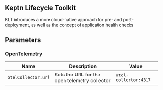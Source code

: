 ## Keptn Lifecycle Toolkit
KLT introduces a more cloud-native approach for pre- and post-deployment, as well as the concept of application health checks

## Parameters

### OpenTelemetry

| Name                | Description                                   | Value                 |
| ------------------- | --------------------------------------------- | --------------------- |
| `otelCollector.url` | Sets the URL for the open telemetry collector | `otel-collector:4317` |
